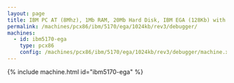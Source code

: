 ```yaml
---
layout: page
title: IBM PC AT (8Mhz), 1Mb RAM, 20Mb Hard Disk, IBM EGA (128Kb) with Debugger
permalink: /machines/pcx86/ibm/5170/ega/1024kb/rev3/debugger/
machines:
  - id: ibm5170-ega
    type: pcx86
    config: /machines/pcx86/ibm/5170/ega/1024kb/rev3/debugger/machine.xml
---
```


{% include machine.html id="ibm5170-ega" %}
